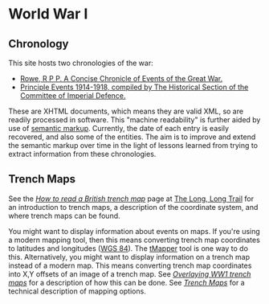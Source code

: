 # World War I

## Chronology

This site hosts two chronologies of the war:

* [Rowe, R P P. A Concise Chronicle of Events of the Great War.](https://tigersmuseum.github.io/history/events/ww1/rowe.xhtml)
* [Principle Events 1914-1918, compiled by The Historical Section of the Committee of Imperial Defence.](https://tigersmuseum.github.io/history/events/ww1/events-1914-15.xhtml)

These are XHTML documents, which means they are valid XML, so are readily processed in software. This "machine readability" is further aided by use of [semantic markup](https://en.wikipedia.org/wiki/Semantic_HTML). Currently, the date of each entry is easily recovered, and also some of the entities. The aim is to improve and extend the semantic markup over time in the light of lessons learned from trying to extract information from these chronologies.

## Trench Maps

See the *[How to read a British trench map](https://www.longlongtrail.co.uk/battlefields/how-to-read-a-british-trench-map/)* page at [The Long, Long Trail](https://www.longlongtrail.co.uk) for an introduction to trench maps, a description of the coordinate system, and where trench maps can be found.

You might want to display information about events on maps. If you're using a modern mapping tool, then this means converting trench map coordinates to latitudes and longitudes ([WGS 84](https://en.wikipedia.org/wiki/World_Geodetic_System)). The [tMapper](https://www.tmapper.com/) tool is one way to do this. Alternatively, you might want to display information on a trench map instead of a modern map. This means converting trench map coordinates into X,Y offsets of an image of a trench map. See *[Overlaying WW1 trench maps](tm-overlay.html)* for a description of how this can be done. See *[Trench Maps](trench-maps.html)* for a technical description of mapping options.